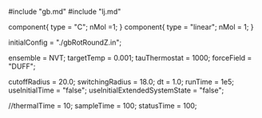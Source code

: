 #include "gb.md"
#include "lj.md"


component{
  type = "C";
  nMol =1;
}
component{
  type = "linear";
  nMol = 1;
}


initialConfig = "./gbRotRoundZ.in";

ensemble = NVT;
targetTemp = 0.001;
tauThermostat = 1000;
forceField = "DUFF";

cutoffRadius = 20.0;
switchingRadius = 18.0;
dt = 1.0;
runTime = 1e5;
useInitialTime = "false";
useInitialExtendedSystemState = "false";

//thermalTime = 10;
sampleTime = 100;
statusTime = 100;

